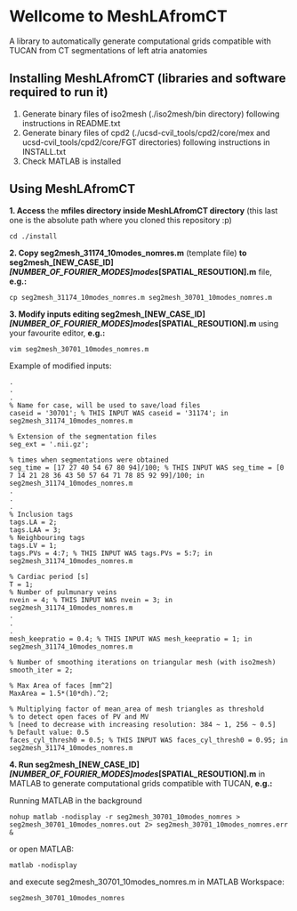 # Wellcome to MeshLAfromCT

A library to automatically generate computational grids compatible with TUCAN from CT segmentations of left atria anatomies

## Installing MeshLAfromCT (libraries and software required to run it)

1. Generate binary files of iso2mesh (./iso2mesh/bin directory) following instructions in README.txt
2. Generate binary files of cpd2 (./ucsd-cvil_tools/cpd2/core/mex and ucsd-cvil_tools/cpd2/core/FGT directories) following instructions in INSTALL.txt
3. Check MATLAB is installed

## Using MeshLAfromCT
**1. Access** the **mfiles directory inside MeshLAfromCT directory** (this last one is the absolute path where you cloned this repository :p)
   ```
   cd ./install
   ```

**2. Copy seg2mesh_31174_10modes_nomres.m** (template file) **to seg2mesh_[NEW_CASE_ID]_[NUMBER_OF_FOURIER_MODES]modes_[SPATIAL_RESOUTION].m** file, **e.g.:**

   ```
   cp seg2mesh_31174_10modes_nomres.m seg2mesh_30701_10modes_nomres.m
   ```

**3. Modify inputs editing seg2mesh_[NEW_CASE_ID]_[NUMBER_OF_FOURIER_MODES]modes_[SPATIAL_RESOUTION].m** using your favourite editor, **e.g.:**

   ```
   vim seg2mesh_30701_10modes_nomres.m
   ```
   
   Example of modified inputs:
   ```
   .
   .
   .
   % Name for case, will be used to save/load files
   caseid = '30701'; % THIS INPUT WAS caseid = '31174'; in seg2mesh_31174_10modes_nomres.m

   % Extension of the segmentation files
   seg_ext = '.nii.gz';

   % times when segmentations were obtained
   seg_time = [17 27 40 54 67 80 94]/100; % THIS INPUT WAS seg_time = [0 7 14 21 28 36 43 50 57 64 71 78 85 92 99]/100; in seg2mesh_31174_10modes_nomres.m
   .
   .
   .
   % Inclusion tags
   tags.LA = 2;
   tags.LAA = 3;
   % Neighbouring tags
   tags.LV = 1;
   tags.PVs = 4:7; % THIS INPUT WAS tags.PVs = 5:7; in seg2mesh_31174_10modes_nomres.m
   
   % Cardiac period [s]
   T = 1;
   % Number of pulmunary veins
   nvein = 4; % THIS INPUT WAS nvein = 3; in seg2mesh_31174_10modes_nomres.m
   .
   .
   .
   mesh_keepratio = 0.4; % THIS INPUT WAS mesh_keepratio = 1; in seg2mesh_31174_10modes_nomres.m

   % Number of smoothing iterations on triangular mesh (with iso2mesh)
   smooth_iter = 2;

   % Max Area of faces [mm^2]
   MaxArea = 1.5*(10*dh).^2;

   % Multiplying factor of mean_area of mesh triangles as threshold
   % to detect open faces of PV and MV
   % [need to decrease with increasing resolution: 384 ~ 1, 256 ~ 0.5]
   % Default value: 0.5
   faces_cyl_thresh0 = 0.5; % THIS INPUT WAS faces_cyl_thresh0 = 0.95; in seg2mesh_31174_10modes_nomres.m 
   ```

**4. Run seg2mesh_[NEW_CASE_ID]_[NUMBER_OF_FOURIER_MODES]modes_[SPATIAL_RESOUTION].m** in MATLAB to generate computational grids compatible with TUCAN, **e.g.:**

   Running MATLAB in the background
   ```
   nohup matlab -nodisplay -r seg2mesh_30701_10modes_nomres > seg2mesh_30701_10modes_nomres.out 2> seg2mesh_30701_10modes_nomres.err &
   ```
   or open MATLAB:
   ```
   matlab -nodisplay
   ```
   and execute seg2mesh_30701_10modes_nomres.m in MATLAB Workspace:
   ```
   seg2mesh_30701_10modes_nomres
   ```
